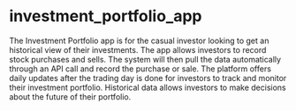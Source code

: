 # investment_portfolio_app
The Investment Portfolio app is for the casual investor looking to get an historical view of their investments. The app allows investors to record stock purchases and sells. The system will then pull the data automatically through an API call and record the purchase or sale. The platform offers daily updates after the trading day is done for investors to track and monitor their investment portfolio. Historical data allows investors to make decisions about the future of their portfolio. 
